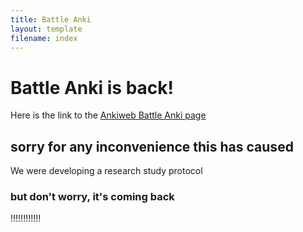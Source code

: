 ```yaml
---
title: Battle Anki
layout: template
filename: index
---
```

# Battle Anki is back!

Here is the link to the [Ankiweb Battle Anki page](https://ankiweb.net/shared/info/613520216)

## sorry for any inconvenience this has caused

We were developing a research study protocol

### but don't worry, it's coming back

!!!!!!!!!!!!
